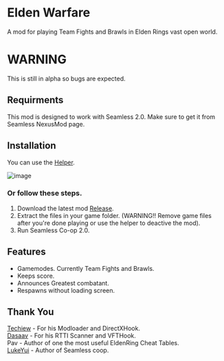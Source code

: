 # Elden Warfare
A mod for playing Team Fights and Brawls in Elden Rings vast open world.

# WARNING
This is still in alpha so bugs are expected.

## Requirments
This mod is designed to work with Seamless 2.0. Make sure to get it from Seamless NexusMod page.

## Installation
You can use the [Helper](https://github.com/ClayAmore/EldenWarfare-Helper/releases/tag/v1.0.0alpha).

![image](https://github.com/ClayAmore/EldenWarfare/assets/131625063/d622ab20-ba9d-4ac6-91ca-76ab366dd08a)

### Or follow these steps.
1. Download the latest mod [Release](https://github.com/ClayAmore/EldenWarfare/releases).
2. Extract the files in your game folder. (WARNING!! Remove game files after you're done playing or use the helper to deactive the mod).
3. Run Seamless Co-op 2.0.

## Features
* Gamemodes. Currently Team Fights and Brawls.
* Keeps score.
* Announces Greatest combatant.
* Respawns without loading screen.

## Thank You
[Techiew](https://github.com/Techiew/) - For his Modloader and DirectXHook. <br/>
[Dasaav](https://github.com/dasaav-dsv/) - For his RTTI Scanner and VFTHook. <br/>
Pav - Author of one the most useful EldenRing Cheat Tables. <br/>
[LukeYui](https://github.com/LukeYui/) - Author of Seamless coop. <br/>
